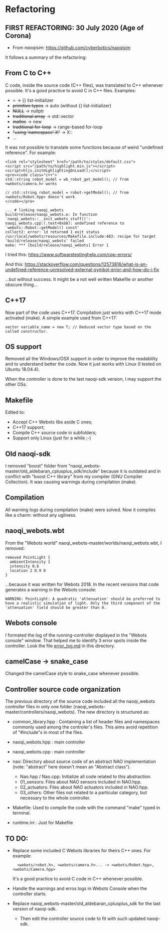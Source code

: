 # Refactoring
##  FIRST REFACTORING: 30 July 2020 (Age of Corona)
- From *naoqisim*: https://github.com/cyberbotics/naoqisim

It follows a summary of the refactoring:

## From C to C++

C code, inside the source code (C++ files), was translated to C++ whenever possible. It's a good practice to avoid C in C++ files. Examples:
- = -> {} list-initializer
- ~~primitive types~~ -> auto (without {} list-initializer)
- ~~NULL~~ -> nullptr
- ~~traditional array~~ -> std::vector
- ~~malloc~~ -> new
- ~~traditional for-loop~~ -> range-based for-loop
- ~~"using 'namespace' X"~~ -> X::
- ...

It was not possible to translate some functions because of weird "undefined reference". For example:

```
<link rel="stylesheet" href="/path/to/styles/default.css">
<script src="/path/to/highlight.min.js"></script>
<script>hljs.initHighlightingOnLoad();</script>        
<pre><code class="c++">
std::string robot_model = wb_robot_get_model(); // from <webots/camera.h> works

// std::string robot_model = robot->getModel(); // from <webots/Robot.hpp> doesn't work
</code></pre>
```

    ... # linking naoqi_webots
    build/release/naoqi_webots.o: In function `naoqi_webots::__init_webots_stuff()':
    naoqi_webots.cpp:(.text+0xb8): undefined reference to `webots::Robot::getModel() const'
    collect2: error: ld returned 1 exit status
    /usr/local/webots/resources/Makefile.include:483: recipe for target 'build/release/naoqi_webots' failed
    make: *** [build/release/naoqi_webots] Error 1

I tried this: https://www.softwaretestinghelp.com/cpp-errors/

And this: https://stackoverflow.com/questions/12573816/what-is-an-undefined-reference-unresolved-external-symbol-error-and-how-do-i-fix

...but without success. It might be a not well written Makefile or another obscure thing...

## C++17

Now part of the code uses C++17. Compilation just works with C++17 mode activated (make). A simple example used from C++17:

    vector variable_name = new T; // Deduced vector type based on the called constructor.

## OS support

Removed all the Windows/OSX support in order to improve the readability and to understand better the code. Now it just works with Linux (I tested on Ubuntu 18.04.4).

When the controller is done to the last naoqi-sdk version, I may support the other OSs.

## Makefile

Edited to:
- Accept C++ Webots libs aside C ones;
- C++17 support;
- Compile C++ source code in subfolders;
- Support only Linux (just for a while ;-)

## Old naoqi-sdk

I removed "boost" folder from "naoqi_webots-master/old_aldebaran_cplusplus_sdk/include" because it is outdated and in conflict with "boost C++ library" from my compiler (GNU Compiler Collection). It was causing warnings during compilation (make).

## Compilation

All warning logs during compilation (make) were solved. Now it compiles like a charm: without any ugliness.

## naoqi_webots.wbt

From the "Webots world" naoqi_webots-master/worlds/naoqi_webots.wbt, I removed:
    
    removed PointLight {
      ambientIntensity 1
      intensity 0.6
      location 2 0.9 0
    }

...because it was written for Webots 2018. In the recent versions that code generates a warning in the Webots console:
    
    WARNING: PointLight: A quadratic 'attenuation' should be preferred to have a realistic simulation of light. Only the third component of the 'attenuation' field should be greater than 0.

## Webots console

I formated the log of the running-controller displayed in the "Webots console" window. That helped me to identify 3 error spots inside the controller. Look the file [error_log.md](../blob/master/what_was_refactored/error_log.md) in this directory.

## camelCase -> snake_case

Changed the camelCase style to snake_case whenever possible.

## Controller source code organization

The previous directory of the source code included all the naoqi_webots controller files in only one folder (naoqi_webots-master/controllers/naoqi_webots). The new directory is structured as:

- common_library.hpp : Containing a list of header files and namespaces commonly used among the controler's files. This aims avoid repetition of "#include"s in most of the files.

- naoqi_webots.hpp : main controller

- naoqi_webots.cpp : main controller

- nao: Directory about source code of an abstract NAO implementation (note: "abstract" here doesn't mean an "Abstract class").
    
    - Nao.hpp / Nao.cpp: Initialize all code related to this abstraction.    
    - 01_sensors: Files about NAO sensors included in NAO.hpp.
    - 02_actuators: Files about NAO actuators included in NAO.hpp.
    - 03_others: Other files not related to a particular category, but necessary to the whole controller.
    
- Makefile: Used to compile the code with the command "make" typed in terminal.

- runtime.ini : Just for Makefile

## TO DO:

- Replace some included C Webots libraries for theirs C++ ones. For example:

        <webots/robot.h>, <webots/camera.h>... -> <webots/Robot.hpp>, <webots/Camera.hpp>

    It's a good practice to avoid C code in C++ whenever possible.

- Handle the warnings and erros logs in Webots Console when the controller starts.

- Replace naoqi_webots-master/old_aldebaran_cplusplus_sdk for the last version of naoqi-sdk.
    - Then edit the controller source code to fit with such updated naoqi-sdk.

